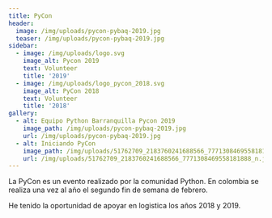 ```yaml
---
title: PyCon
header:
  image: /img/uploads/pycon-pybaq-2019.jpg
  teaser: /img/uploads/pycon-pybaq-2019.jpg
sidebar:
  - image: /img/uploads/logo.svg
    image_alt: Pycon 2019
    text: Volunteer
    title: '2019'
  - image: /img/uploads/logo_pycon_2018.svg
    image_alt: PyCon 2018
    text: Volunteer
    title: '2018'
gallery:
  - alt: Equipo Python Barranquilla Pycon 2019
    image_path: /img/uploads/pycon-pybaq-2019.jpg
    url: /img/uploads/pycon-pybaq-2019.jpg
  - alt: Iniciando PyCon
    image_path: /img/uploads/51762709_2183760241688566_7771308469558181888_n.jpg
    url: /img/uploads/51762709_2183760241688566_7771308469558181888_n.jpg
---
```

La PyCon es un evento realizado por la comunidad Python. En colombia se realiza una vez al año el segundo fin de semana de febrero.

He tenido la oportunidad de apoyar en logistica los años 2018 y 2019.
